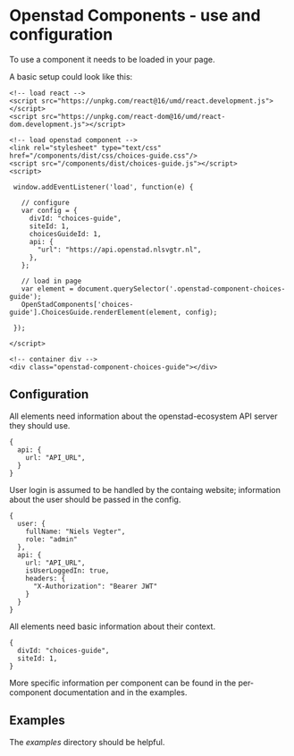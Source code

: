 # Openstad Components - use and configuration

To use a component it needs to be loaded in your page.

A basic setup could look like this:

```
<!-- load react -->
<script src="https://unpkg.com/react@16/umd/react.development.js"></script>
<script src="https://unpkg.com/react-dom@16/umd/react-dom.development.js"></script>

<!-- load openstad component -->
<link rel="stylesheet" type="text/css" href="/components/dist/css/choices-guide.css"/>
<script src="/components/dist/choices-guide.js"></script>
<script>

 window.addEventListener('load', function(e) {

   // configure
   var config = {
     divId: "choices-guide",
     siteId: 1,
     choicesGuideId: 1,
     api: {
       "url": "https://api.openstad.nlsvgtr.nl",
     },
   };

   // load in page
   var element = document.querySelector('.openstad-component-choices-guide');
   OpenStadComponents['choices-guide'].ChoicesGuide.renderElement(element, config);

 });

</script>

<!-- container div -->
<div class="openstad-component-choices-guide"></div>

```

## Configuration

All elements need information about the openstad-ecosystem API server they should use.

```
{
  api: {
    url: "API_URL",
  }
}

```

User login is assumed to be handled by the containg website; information about the user should be passed in the config.

```
{
  user: {
    fullName: "Niels Vegter",
    role: "admin"
  },
  api: {
    url: "API_URL",
    isUserLoggedIn: true,
    headers: {
      "X-Authorization": "Bearer JWT"
    }
  }
}

```

All elements need basic information about their context.
```
{
  divId: "choices-guide",
  siteId: 1,
}
```

More specific information per component can be found in the per-component documentation and in the examples.


## Examples

The _examples_ directory should be helpful.

